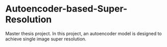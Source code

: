 # Autoencoder-based-Super-Resolution
Master thesis project. In this project, an autoencoder model is designed to achieve single image super resolution.
